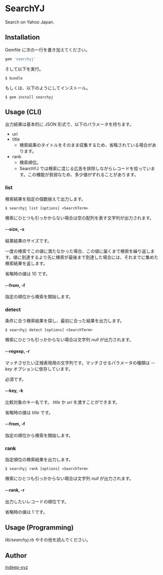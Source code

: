 # SearchYJ

Search on Yahoo Japan.

## Installation

Gemfile に次の一行を書き加えてください。

~~~ruby
gem 'searchyj'
~~~

そして以下を実行。

    $ bundle

もしくは、以下のようにしてインストール。

    $ gem install searchyj

## Usage (CLI)

出力結果は基本的に JSON 形式で、以下のパラメータを持ちます。

- uri
- title
  - 検索結果のタイトルをそのまま収集するため、省略されている場合があります。
- rank
  - 検索順位。
  - SearchYJ では検索に混じる広告を排除しながらレコードを拾っています。この機能が貧弱なため、多少値がずれることがあります。

### list

検索結果を指定の個数揃えて出力します。

    $ searchyj list [options] <SearchTerm>

検索にひとつも引っかからない場合は空の配列を表す文字列が出力されます。

#### --size, -s

結果結果のサイズです。

一度の検索でこの値に満たなかった場合、この値に届くまで検索を繰り返します。値に到達するより先に検索が最後まで到達した場合には、それまでに集めた検索結果を返します。

省略時の値は 10 です。

#### --from, -f

指定の順位から検索を開始します。

### detect

条件に合う検索結果を探し、最初に合った結果を出力します。

    $ searchyj detect [options] <SearchTerm>

検索にひとつも引っかからない場合は文字列 _null_ が出力されます。

#### --regexp, -r

マッチさせたい正規表現用の文字列です。マッチさせるパラメータの種類は _--key_ オプションに依存しています。

必須です。

#### --key, -k

比較対象のキー名です。 _title_ か _uri_ を渡すことができます。

省略時の値は _title_ です。

#### --from, -f

指定の順位から検索を開始します。

### rank

指定順位の検索結果を出力します。

    $ searchyj rank [options] <SearchTerm>

検索にひとつも引っかからない場合は文字列 _null_ が出力されます。

#### --rank, -r

出力したいレコードの順位です。

省略時の値は 1 です。

## Usage (Programming)

_lib/searchyj.rb_ やその他を読んでください。

## Author

[indeep-xyz](http://blog.indeep.xyz/)
